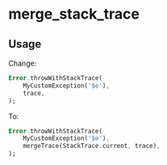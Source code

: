 # merge_stack_trace

<!--
This README describes the package. If you publish this package to pub.dev,
this README's contents appear on the landing page for your package.

For information about how to write a good package README, see the guide for
[writing package pages](https://dart.dev/guides/libraries/writing-package-pages).

For general information about developing packages, see the Dart guide for
[creating packages](https://dart.dev/guides/libraries/create-library-packages)
and the Flutter guide for
[developing packages and plugins](https://flutter.dev/developing-packages).
-->

<!-- Put a short description of the package here that helps potential users -->
<!-- know whether this package might be useful for them. -->

<!-- ## Features -->

<!-- List what your package can do. Maybe include images, gifs, or videos. -->

<!-- ## Getting started -->

<!-- List prerequisites and provide or point to information on how to -->
<!-- start using the package. -->

## Usage

<!-- Include short and useful examples for package users. Add longer examples -->
<!-- to `/example` folder. -->

Change:

```dart
Error.throwWithStackTrace(
    MyCustomException('$e'),
    trace,
);
```

To:

```dart
Error.throwWithStackTrace(
    MyCustomException('$e'),
    mergeTrace(StackTrace.current, trace),
);
```

<!-- ## Additional information -->

<!-- Tell users more about the package: where to find more information, how to -->
<!-- contribute to the package, how to file issues, what response they can expect -->
<!-- from the package authors, and more. -->
